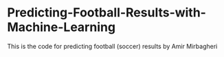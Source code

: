 # Predicting-Football-Results-with-Machine-Learning
This is the code for predicting football (soccer) results by Amir Mirbagheri 
